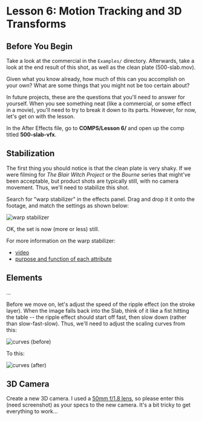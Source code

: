 
# Lesson 6: Motion Tracking and 3D Transforms

## Before You Begin

Take a look at the commercial in the `Examples/` directory. Afterwards, take a look at the end result of this shot, as well as the clean plate (500-slab.mov).

Given what you know already, how much of this can you accomplish on your own? What are some things that you might not be too certain about?

In future projects, these are the questions that you'll need to answer for yourself. When you see something neat (like a commercial, or some effect in a movie), you'll need to try to break it down to its parts. However, for now, let's get on with the lesson.

In the After Effects file, go to **COMPS/Lesson 6/** and open up the comp titled **500-slab-vfx**.

## Stabilization

The first thing you should notice is that the clean plate is very shaky. If we were filming for *The Blair Witch Project* or the *Bourne* series that might've been acceptable, but product shots are typically still, with no camera movement. Thus, we'll need to stabilize this shot.

Search for "warp stabilizer" in the effects panel. Drag and drop it it onto the footage, and match the settings as shown below:

![][image-1]

OK, the set is now (more or less) still. 

For more information on the warp stabilizer:
- [video][1]
- [purpose and function of each attribute][2]

## Elements

...

Before we move on, let's adjust the speed of the ripple effect (on the stroke layer). When the image falls back into the Slab, think of it like a fist hitting the table -- the ripple effect should start off fast, then slow down (rather than slow-fast-slow). Thus, we'll need to adjust the scaling curves from this:

![][image-2]

To this:

![][image-3]


## 3D Camera

Create a new 3D camera. I used a [50mm f/1.8 lens][3], so please enter this (need screenshot) as your specs to the new camera. It's a bit tricky to get everything to work...

[1]:http://tv.adobe.com/watch/cs-55-production-premium-feature-tour-/stabilize-shaky-footage-with-the-warp-stabilizer-in-after-effects-cs55/
[2]:http://helpx.adobe.com/premiere-pro/using/stabilize-motion-warp-stabilizer-effect.html
[3]:http://www.usa.canon.com/cusa/consumer/products/cameras/ef_lens_lineup/ef_50mm_f_1_8_ii#Specifications

[image-1]:Assets/010-warp.jpg "warp stabilizer"
[image-2]:Assets/110-curves.jpg "curves (before)"
[image-3]:111-curves.jpg "curves (after)"